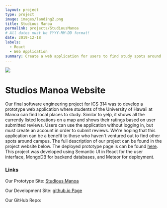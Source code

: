 ```yaml
---
layout: project
type: project
image: images/landing2.png
title: Studious Manoa
permalink: projects/StudiousManoa
# All dates must be YYYY-MM-DD format!
date: 2019-12-18
labels:
  - React
  - Web Application
summary: Create a web application for users to find study spots around UH Manoa.
---
```

<img class="ui image" src="../images/homepg.png">

<h1>Studios Manoa Website</h1>
Our final software engineering project for ICS 314 was to develop a prototype web application where students of the University of Hawaii at Manoa can find local places to study. Similar to yelp, it shows all the currently listed locations on a map and shows their ratings based on user submitted reviews. Users can use the application without logging in, but must create an account in order to submit reviews. We're hoping that this application can be a benefit to those who haven't ventured out to find other spots around campus. The full description of our project can be found in the project website below. The deployed prototype page is can be found <a href="http://studiousmanoa.meteorapp.com/#/">here</a>. This project was developed using Semantic UI in React for the user interface, MongoDB for backend databases, and Meteor for deployment. 

<h3>Links</h3>
Our Prototype Site: <a href="https://studious-manoa.github.io/">Studious Manoa</a>

Our Development Site: <a href="https://studious-manoa.github.io/">github.io Page</a>

Our GitHub Repo: <a href="https://github.com/studious-manoa/studious-manoa"><i class="large github icon "></i></a>

